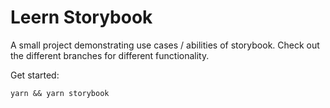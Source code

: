 # Leern Storybook

A small project demonstrating use cases / abilities of storybook. Check out the different branches for different functionality.

Get started:

```
yarn && yarn storybook
```
